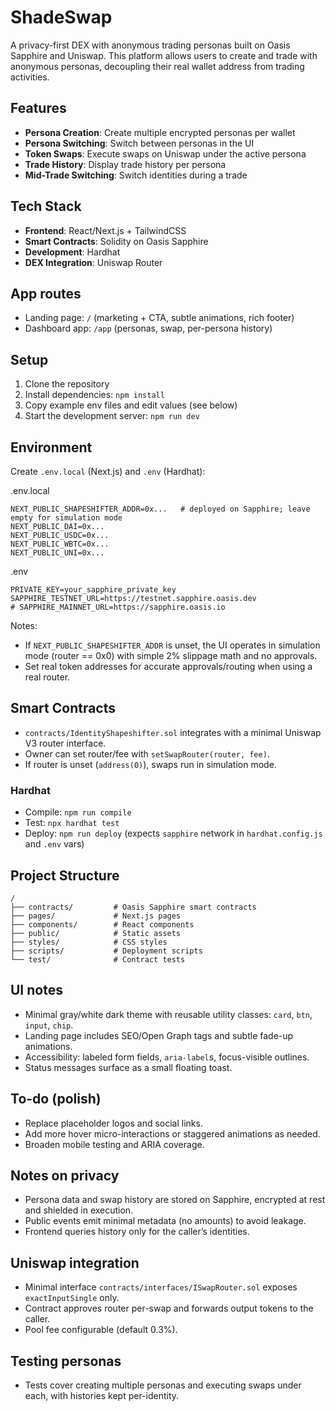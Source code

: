 # ShadeSwap

A privacy-first DEX with anonymous trading personas built on Oasis Sapphire and Uniswap. This platform allows users to create and trade with anonymous personas, decoupling their real wallet address from trading activities.

## Features

- **Persona Creation**: Create multiple encrypted personas per wallet
- **Persona Switching**: Switch between personas in the UI
- **Token Swaps**: Execute swaps on Uniswap under the active persona
- **Trade History**: Display trade history per persona
- **Mid-Trade Switching**: Switch identities during a trade

## Tech Stack

- **Frontend**: React/Next.js + TailwindCSS
- **Smart Contracts**: Solidity on Oasis Sapphire
- **Development**: Hardhat
- **DEX Integration**: Uniswap Router

## App routes

- Landing page: `/` (marketing + CTA, subtle animations, rich footer)
- Dashboard app: `/app` (personas, swap, per-persona history)

## Setup

1. Clone the repository
2. Install dependencies: `npm install`
3. Copy example env files and edit values (see below)
4. Start the development server: `npm run dev`

## Environment

Create `.env.local` (Next.js) and `.env` (Hardhat):

.env.local
```
NEXT_PUBLIC_SHAPESHIFTER_ADDR=0x...   # deployed on Sapphire; leave empty for simulation mode
NEXT_PUBLIC_DAI=0x...
NEXT_PUBLIC_USDC=0x...
NEXT_PUBLIC_WBTC=0x...
NEXT_PUBLIC_UNI=0x...
```

.env
```
PRIVATE_KEY=your_sapphire_private_key
SAPPHIRE_TESTNET_URL=https://testnet.sapphire.oasis.dev
# SAPPHIRE_MAINNET_URL=https://sapphire.oasis.io
```

Notes:
- If `NEXT_PUBLIC_SHAPESHIFTER_ADDR` is unset, the UI operates in simulation mode (router == 0x0) with simple 2% slippage math and no approvals.
- Set real token addresses for accurate approvals/routing when using a real router.

## Smart Contracts

- `contracts/IdentityShapeshifter.sol` integrates with a minimal Uniswap V3 router interface.
- Owner can set router/fee with `setSwapRouter(router, fee)`.
- If router is unset (`address(0)`), swaps run in simulation mode.

### Hardhat

- Compile: `npm run compile`
- Test: `npx hardhat test`
- Deploy: `npm run deploy` (expects `sapphire` network in `hardhat.config.js` and `.env` vars)

## Project Structure

```
/
├── contracts/         # Oasis Sapphire smart contracts
├── pages/             # Next.js pages
├── components/        # React components
├── public/            # Static assets
├── styles/            # CSS styles
├── scripts/           # Deployment scripts
└── test/              # Contract tests
```

## UI notes

- Minimal gray/white dark theme with reusable utility classes: `card`, `btn`, `input`, `chip`.
- Landing page includes SEO/Open Graph tags and subtle fade-up animations.
- Accessibility: labeled form fields, `aria-label`s, focus-visible outlines.
- Status messages surface as a small floating toast.

## To-do (polish)

- Replace placeholder logos and social links.
- Add more hover micro-interactions or staggered animations as needed.
- Broaden mobile testing and ARIA coverage.

## Notes on privacy

- Persona data and swap history are stored on Sapphire, encrypted at rest and shielded in execution.
- Public events emit minimal metadata (no amounts) to avoid leakage.
- Frontend queries history only for the caller’s identities.

## Uniswap integration

- Minimal interface `contracts/interfaces/ISwapRouter.sol` exposes `exactInputSingle` only.
- Contract approves router per-swap and forwards output tokens to the caller.
- Pool fee configurable (default 0.3%).

## Testing personas

- Tests cover creating multiple personas and executing swaps under each, with histories kept per-identity.
